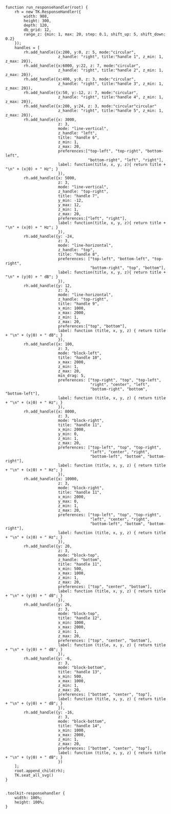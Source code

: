     function run_responsehandler(root) {
        rh = new TK.ResponseHandler({
            width: 908,
            height: 300,
            depth: 120,
            db_grid: 12,
            range_z: {min: 1, max: 20, step: 0.1, shift_up: 5, shift_down: 0.2}
        });
        handles = [
            rh.add_handle({x:200, y:0, z: 5, mode:"circular",
                           z_handle: "right", title:"handle 1", z_min: 1, z_max: 20}),
            rh.add_handle({x:6000, y:22, z: 7, mode:"circular",
                           z_handle: "right", title:"handle 2", z_min: 1, z_max: 20}),
            rh.add_handle({x:400, y:0, z: 3, mode:"circular",
                           z_handle: "right", title:"handle 3", z_min: 1, z_max: 20}),
            rh.add_handle({x:50, y:-12, z: 7, mode:"circular",
                           z_handle: "right", title:"handle 4", z_min: 1, z_max: 20}),
            rh.add_handle({x:200, y:24, z: 3, mode:"circular"circular"
                           z_handle: "right", title:"handle 5", z_min: 1, z_max: 20}),
            rh.add_handle({x: 3000,
                           z: 3,
                           mode: "line-vertical",
                           z_handle: "left",
                           title: "handle 6",
                           z_min: 1,
                           z_max: 20,
                           preferences:["top-left", "top-right", "bottom-left",
                                        "bottom-right", "left", "right"],
                           label: function(title, x, y, z){ return title + "\n" + (x|0) + " Hz"; }
                           }),
            rh.add_handle({x: 5000,
                           z: 3,
                           mode: "line-vertical",
                           z_handle: "top-right",
                           title: "handle 7",
                           y_min: -12,
                           y_max: 12,
                           z_min: 1,
                           z_max: 20,
                           preferences:["left", "right"],
                           label: function(title, x, y, z){ return title + "\n" + (x|0) + " Hz"; }
                           }),
            rh.add_handle({y: -24,
                           z: 3,
                           mode: "line-horizontal",
                           z_handle: "top",
                           title: "handle 8",
                           preferences: ["top-left", "bottom-left", "top-right",
                                         "bottom-right", "top", "bottom"],
                           label: function(title, x, y, z){ return title + "\n" + (y|0) + " dB"; }
                           }),
            rh.add_handle({y: 12,
                           z: 3,
                           mode: "line-horizontal",
                           z_handle: "top-right",
                           title: "handle 9",
                           x_min: 1000,
                           x_max: 2000,
                           z_min: 1,
                           z_max: 20,
                           preferences:["top", "bottom"],
                           label: function (title, x, y, z) { return title + "\n" + (y|0) + " dB"; }
                           }),
            rh.add_handle({x: 100,
                           z: 3,
                           mode: "block-left",
                           title: "handle 10",
                           x_max: 2000,
                           z_min: 1,
                           z_max: 20,
                           min_drag: 5,
                           preferences: ["top-right", "top", "top-left",
                                         "right", "center", "left",
                                         "bottom-right", "bottom", "bottom-left"],
                           label: function (title, x, y, z) { return title + "\n" + (x|0) + " Hz"; } 
                           }),
            rh.add_handle({x: 8000,
                           z: 3,
                           mode: "block-right",
                           title: "handle 11",
                           x_min: 2000,
                           y_min: 0,
                           z_min: 1,
                           z_max: 20,
                           preferences: ["top-left", "top", "top-right",
                                         "left", "center", "right",
                                         "bottom-left", "bottom", "bottom-right"],
                           label: function (title, x, y, z) { return title + "\n" + (x|0) + " Hz"; } 
                           }),
            rh.add_handle({x: 10000,
                           z: 3,
                           mode: "block-right",
                           title: "handle 11",
                           x_min: 2000,
                           y_max: 0,
                           z_min: 1,
                           z_max: 20,
                           preferences: ["top-left", "top", "top-right",
                                         "left", "center", "right",
                                         "bottom-left", "bottom", "bottom-right"],
                           label: function (title, x, y, z) { return title + "\n" + (x|0) + " Hz"; } 
                           }),
            rh.add_handle({y: 20,
                           z: 3,
                           mode: "block-top",
                           z_handle: "bottom",
                           title: "handle 11",
                           x_min: 500,
                           x_max: 1000,
                           z_min: 1,
                           z_max: 20,
                           preferences: ["top", "center", "bottom"],
                           label: function (title, x, y, z) { return title + "\n" + (y|0) + " dB"; } 
                           }),
            rh.add_handle({y: 26,
                           z: 3,
                           mode: "block-top",
                           title: "handle 12",
                           x_min: 1000,
                           x_max: 2000,
                           z_min: 1,
                           z_max: 20,
                           preferences: ["top", "center", "bottom"],
                           label: function (title, x, y, z) { return title + "\n" + (y|0) + " dB"; } 
                           }),
            rh.add_handle({y: -6,
                           z: 3,
                           mode: "block-bottom",
                           title: "handle 13",
                           x_min: 500,
                           x_max: 1000,
                           z_min: 1,
                           z_max: 20,
                           preferences: ["bottom", "center", "top"],
                           label: function (title, x, y, z) { return title + "\n" + (y|0) + " dB"; } 
                           }),
            rh.add_handle({y: -16,
                           z: 3,
                           mode: "block-bottom",
                           title: "handle 14",
                           x_min: 1000,
                           x_max: 2000,
                           z_min: 1,
                           z_max: 20,
                           preferences: ["bottom", "center", "top"],
                           label: function (title, x, y, z) { return title + "\n" + (y|0) + " dB"; } 
                           })
        ];
        root.append_child(rh);
        TK.seat_all_svg()
    }
<pre class='css prettyprint source'><code>
.toolkit-responsehandler {
    width: 100%;
    height: 100%;
}
</code></pre>
<script> prepare_example(); </script>
